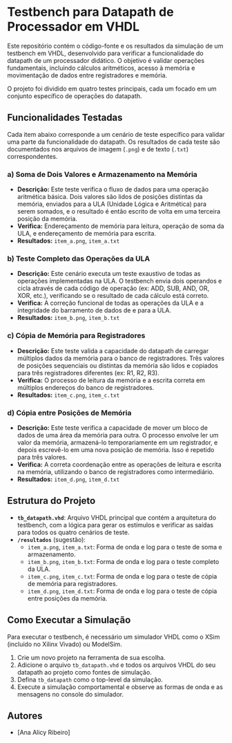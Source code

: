 # Testbench para Datapath de Processador em VHDL

Este repositório contém o código-fonte e os resultados da simulação de um testbench em VHDL, desenvolvido para verificar a funcionalidade do datapath de um processador didático. O objetivo é validar operações fundamentais, incluindo cálculos aritméticos, acesso à memória e movimentação de dados entre registradores e memória.

O projeto foi dividido em quatro testes principais, cada um focado em um conjunto específico de operações do datapath.

## Funcionalidades Testadas

Cada item abaixo corresponde a um cenário de teste específico para validar uma parte da funcionalidade do datapath. Os resultados de cada teste são documentados nos arquivos de imagem (`.png`) e de texto (`.txt`) correspondentes.

### a) Soma de Dois Valores e Armazenamento na Memória
* **Descrição:** Este teste verifica o fluxo de dados para uma operação aritmética básica. Dois valores são lidos de posições distintas da memória, enviados para a ULA (Unidade Lógica e Aritmética) para serem somados, e o resultado é então escrito de volta em uma terceira posição da memória.
* **Verifica:** Endereçamento de memória para leitura, operação de soma da ULA, e endereçamento de memória para escrita.
* **Resultados:** `item_a.png`, `item_a.txt`

### b) Teste Completo das Operações da ULA
* **Descrição:** Este cenário executa um teste exaustivo de todas as operações implementadas na ULA. O testbench envia dois operandos e cicla através de cada código de operação (ex: ADD, SUB, AND, OR, XOR, etc.), verificando se o resultado de cada cálculo está correto.
* **Verifica:** A correção funcional de todas as operações da ULA e a integridade do barramento de dados de e para a ULA.
* **Resultados:** `item_b.png`, `item_b.txt`

### c) Cópia de Memória para Registradores
* **Descrição:** Este teste valida a capacidade do datapath de carregar múltiplos dados da memória para o banco de registradores. Três valores de posições sequenciais ou distintas da memória são lidos e copiados para três registradores diferentes (ex: R1, R2, R3).
* **Verifica:** O processo de leitura da memória e a escrita correta em múltiplos endereços do banco de registradores.
* **Resultados:** `item_c.png`, `item_c.txt`

### d) Cópia entre Posições de Memória
* **Descrição:** Este teste verifica a capacidade de mover um bloco de dados de uma área da memória para outra. O processo envolve ler um valor da memória, armazená-lo temporariamente em um registrador, e depois escrevê-lo em uma nova posição de memória. Isso é repetido para três valores.
* **Verifica:** A correta coordenação entre as operações de leitura e escrita na memória, utilizando o banco de registradores como intermediário.
* **Resultados:** `item_d.png`, `item_d.txt`

## Estrutura do Projeto

* **`tb_datapath.vhd`**: Arquivo VHDL principal que contém a arquitetura do testbench, com a lógica para gerar os estímulos e verificar as saídas para todos os quatro cenários de teste.
* **`/resultados`** (sugestão):
    * `item_a.png`, `item_a.txt`: Forma de onda e log para o teste de soma e armazenamento.
    * `item_b.png`, `item_b.txt`: Forma de onda e log para o teste completo da ULA.
    * `item_c.png`, `item_c.txt`: Forma de onda e log para o teste de cópia de memória para registradores.
    * `item_d.png`, `item_d.txt`: Forma de onda e log para o teste de cópia entre posições da memória.

## Como Executar a Simulação

Para executar o testbench, é necessário um simulador VHDL como o XSim (incluído no Xilinx Vivado) ou ModelSim.

1.  Crie um novo projeto na ferramenta de sua escolha.
2.  Adicione o arquivo `tb_datapath.vhd` e todos os arquivos VHDL do seu datapath ao projeto como fontes de simulação.
3.  Defina `tb_datapath` como o top-level da simulação.
4.  Execute a simulação comportamental e observe as formas de onda e as mensagens no console do simulador.

## Autores

* [Ana Alicy Ribeiro]
